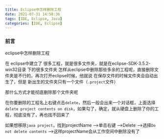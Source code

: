 ```yaml
---
title: Eclipse中怎样删除工程
date: 2021-07-31 14:58:36
tags: [IDE, Eclipse, Java]
categories: [IDE, Eclipse]
---
```


### 前言
eclipse中怎样删除工程

在 eclipse中建立了 很多工程，就是很多文件夹，就是在eclipse-SDK-3.5.2-win32目录  下的很多文件夹 怎样从eclipse中删除那些多余的工程呢，直接删除文件夹是不行的，再次打开eclipse时候，他就说 在保存文件的时候文件夹会自动出生了，但是 新出生的文件夹只有一个文件（`.project`文件）

那什么方式才能彻底删除那个文件夹呢

在你要删除的工程名上右键点击`delete`，然后一般会出来一个对话框，上面选择`delete project contents on disk`，如果勾了，确定，就从硬盘上删除了你的工程，彻底没有了，再也找不回来了

如果想移除`java project`，找到projectName -->单击右键 -->Delete -->选择`Do not delete contents` -->这样projectName会从工作空间中删除没有了

